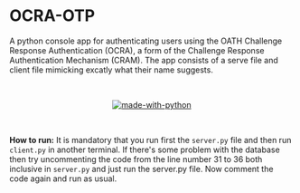 # OCRA-OTP
A python console app for authenticating users using the OATH Challenge Response Authentication (OCRA), a form of the Challenge Response Authentication Mechanism (CRAM). The app consists of a serve file and client file mimicking excatly what their name suggests.

<div align="center">

<br>

[![made-with-python](https://forthebadge.com/images/badges/made-with-python.svg)](https://www.python.org/)

<br>

</div>

**How to run:** It is mandatory that you run first the ```server.py``` file and then run ```client.py``` in another terminal. If there's some problem with the database then try uncommenting
the code from the line number 31 to 36 both inclusive in ```server.py``` and just run the server.py file. Now comment the code again and run as usual.

